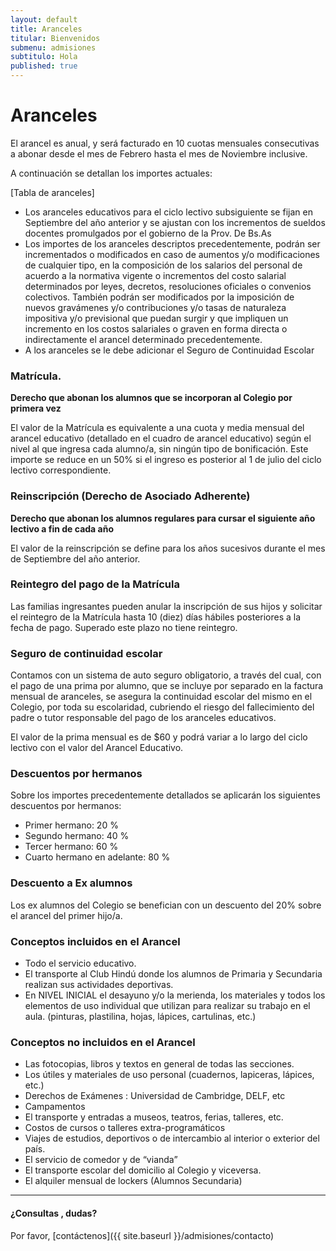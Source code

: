 ```yaml
---
layout: default
title: Aranceles
titular: Bienvenidos
submenu: admisiones
subtitulo: Hola
published: true
---
```


# Aranceles

El arancel  es anual, y será facturado en 10 cuotas mensuales consecutivas a abonar  desde el mes de Febrero hasta el mes de Noviembre inclusive.

A continuación se detallan los importes actuales: 

[Tabla de aranceles]

- Los aranceles educativos para el ciclo lectivo subsiguiente se fijan en Septiembre del año anterior y se ajustan con los incrementos de sueldos docentes promulgados por el gobierno de la Prov. De Bs.As
- Los importes de los aranceles descriptos precedentemente, podrán ser incrementados o modificados en caso de aumentos y/o modificaciones de cualquier tipo, en la composición de los salarios del personal de acuerdo a la normativa vigente o incrementos del costo salarial determinados por leyes, decretos, resoluciones oficiales o convenios colectivos. También podrán ser modificados por la imposición de nuevos gravámenes y/o contribuciones y/o tasas de naturaleza impositiva y/o previsional que puedan surgir y que impliquen un incremento en los costos salariales o graven en forma directa o indirectamente el arancel determinado precedentemente.
- A los aranceles se le debe adicionar el Seguro de Continuidad Escolar


### Matrícula. 
**Derecho que abonan los alumnos que se incorporan al Colegio  por primera vez**

El valor de la  Matrícula es equivalente a una cuota y media mensual del arancel educativo (detallado en el cuadro de arancel educativo) según el nivel al que ingresa cada alumno/a, sin ningún tipo de bonificación. Este importe se reduce en un 50% si el ingreso es posterior al 1 de julio del ciclo lectivo correspondiente. 

### Reinscripción (Derecho de Asociado Adherente)
**Derecho que abonan los alumnos regulares para cursar el siguiente año lectivo a fin de cada año**

El valor de la reinscripción se define para los años sucesivos durante el mes de Septiembre del año anterior.

### Reintegro del pago de la Matrícula 
Las familias ingresantes pueden anular la inscripción de sus hijos y solicitar el reintegro de la Matrícula hasta 10 (diez) días hábiles posteriores a la fecha de pago. Superado este plazo no tiene reintegro. 


### Seguro de continuidad escolar
Contamos con un sistema de auto seguro obligatorio, a través del cual, con el pago de una prima por alumno, que se incluye por separado en la factura mensual de aranceles, se asegura la continuidad escolar del mismo en el Colegio, por toda su escolaridad, cubriendo el riesgo del fallecimiento del padre o tutor responsable del pago de los aranceles educativos. 

El valor de la prima mensual es de $60  y  podrá variar a lo largo del ciclo lectivo con el valor del Arancel Educativo.

### Descuentos por hermanos
Sobre los importes precedentemente detallados se aplicarán los siguientes descuentos por hermanos: 
- Primer hermano: 20 %  
- Segundo hermano: 40 %   
- Tercer hermano: 60 %  
- Cuarto hermano en adelante: 80 % 


### Descuento a Ex alumnos
Los ex alumnos del Colegio se benefician con un descuento del 20% sobre el arancel del primer hijo/a. 
                                                                   
### Conceptos incluidos en el Arancel
- Todo el servicio educativo. 
- El transporte al Club Hindú donde los alumnos  de Primaria y Secundaria realizan sus actividades deportivas.  
- En NIVEL INICIAL el desayuno y/o la merienda, los materiales y todos los elementos de uso individual que utilizan para realizar su trabajo en el aula. (pinturas, plastilina, hojas, lápices, cartulinas,  etc.)

### Conceptos no incluidos en el Arancel
- Las fotocopias, libros y textos en general de todas las secciones. 
- Los útiles y materiales de uso personal (cuadernos, lapiceras, lápices, etc.)
- Derechos de Exámenes : Universidad de Cambridge, DELF, etc
- Campamentos 
- El transporte y entradas a museos, teatros, ferias, talleres, etc. 
- Costos de cursos o talleres extra-programáticos
- Viajes de estudios, deportivos o de intercambio al interior o exterior del país.
- El servicio de comedor y de “vianda”
- El transporte escolar del domicilio al Colegio y viceversa.
- El alquiler mensual de lockers (Alumnos Secundaria)

--- 

#### ¿Consultas , dudas?
Por favor, [contáctenos]({{ site.baseurl }}/admisiones/contacto) 